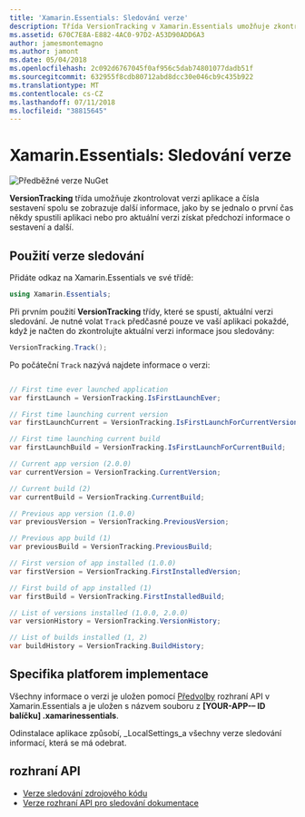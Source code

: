 ```yaml
---
title: 'Xamarin.Essentials: Sledování verze'
description: Třída VersionTracking v Xamarin.Essentials umožňuje zkontrolovat verzi aplikace a čísla sestavení spolu se zobrazuje další informace, jako by se jednalo o první čas někdy spustili aplikaci nebo aktuální verzi, a získat předchozí sestavení informace a další.
ms.assetid: 670C7E8A-E882-4AC0-97D2-A53D90ADD6A3
author: jamesmontemagno
ms.author: jamont
ms.date: 05/04/2018
ms.openlocfilehash: 2c092d6767045f0af956c5dab74801077dadb51f
ms.sourcegitcommit: 632955f8cdb80712abd8dcc30e046cb9c435b922
ms.translationtype: MT
ms.contentlocale: cs-CZ
ms.lasthandoff: 07/11/2018
ms.locfileid: "38815645"
---
```

# <a name="xamarinessentials-version-tracking"></a>Xamarin.Essentials: Sledování verze

![Předběžné verze NuGet](~/media/shared/pre-release.png)

**VersionTracking** třída umožňuje zkontrolovat verzi aplikace a čísla sestavení spolu se zobrazuje další informace, jako by se jednalo o první čas někdy spustili aplikaci nebo pro aktuální verzi získat předchozí informace o sestavení a další.

## <a name="using-version-tracking"></a>Použití verze sledování

Přidáte odkaz na Xamarin.Essentials ve své třídě:

```csharp
using Xamarin.Essentials;
```

Při prvním použití **VersionTracking** třídy, které se spustí, aktuální verzi sledování. Je nutné volat `Track` předčasné pouze ve vaší aplikaci pokaždé, když je načten do zkontrolujte aktuální verzi informace jsou sledovány:

```csharp
VersionTracking.Track();
```

Po počáteční `Track` nazývá najdete informace o verzi:

```csharp

// First time ever launched application
var firstLaunch = VersionTracking.IsFirstLaunchEver;

// First time launching current version
var firstLaunchCurrent = VersionTracking.IsFirstLaunchForCurrentVersion;

// First time launching current build
var firstLaunchBuild = VersionTracking.IsFirstLaunchForCurrentBuild;

// Current app version (2.0.0)
var currentVersion = VersionTracking.CurrentVersion;

// Current build (2)
var currentBuild = VersionTracking.CurrentBuild;

// Previous app version (1.0.0)
var previousVersion = VersionTracking.PreviousVersion;

// Previous app build (1)
var previousBuild = VersionTracking.PreviousBuild;

// First version of app installed (1.0.0)
var firstVersion = VersionTracking.FirstInstalledVersion;

// First build of app installed (1)
var firstBuild = VersionTracking.FirstInstalledBuild;

// List of versions installed (1.0.0, 2.0.0)
var versionHistory = VersionTracking.VersionHistory;

// List of builds installed (1, 2)
var buildHistory = VersionTracking.BuildHistory;
```

## <a name="platform-implementation-specifics"></a>Specifika platforem implementace

Všechny informace o verzi je uložen pomocí [Předvolby](preferences.md) rozhraní API v Xamarin.Essentials a je uložen s názvem souboru z **[YOUR-APP-– ID balíčku] .xamarinessentials**.

Odinstalace aplikace způsobí, _LocalSettings_a všechny verze sledování informací, která se má odebrat.

## <a name="api"></a>rozhraní API

- [Verze sledování zdrojového kódu](https://github.com/xamarin/Essentials/tree/master/Xamarin.Essentials/VersionTracking)
- [Verze rozhraní API pro sledování dokumentace](xref:Xamarin.Essentials.VersionTracking)
